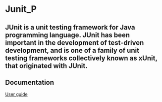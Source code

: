 # Junit_P

## JUnit is a unit testing framework for Java programming language. JUnit has been important in the development of test-driven development, and is one of a family of unit testing frameworks collectively known as xUnit, that originated with JUnit.

## Documentation 
  [User guide](https://junit.org/junit5/docs/current/user-guide/)
